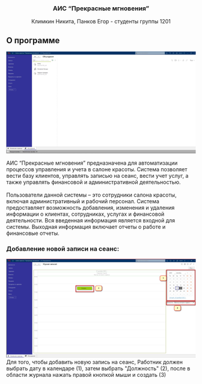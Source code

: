 

<h3 align="center">АИС “Прекрасные мгновения”</h3>
 <p align="center">
   Климкин Никита, Панков Егор - студенты группы 1201 </p>

## О программе

<img src="pictures/image.png" alt="Главное окно"/>

АИС “Прекрасные мгновения” предназначена для автоматизации процессов управления и учета в салоне красоты. Система позволяет вести базу клиентов, управлять записью на сеанс, вести учет услуг, а также управлять финансовой и административной деятельностью.<br /> <br />
Пользователи данной системы – это сотрудники салона красоты, включая административный и рабочий персонал. Система предоставляет возможность добавления, изменения и удаления информации о клиентах, сотрудниках, услугах и финансовой деятельности. Вся введенная информация является входной для системы. Выходная информация включает отчеты о работе и финансовые отчеты.

### Добавление новой записи на сеанс: <br/>

<img src="pictures/image2(1).png" alt="Шаг 1"/>
Для того, чтобы добавить новую запись на сеанс, Работник должен выбрать дату в календаре (1), затем выбрать "Должность" (2), после в области журнала нажать правой кнопкой мыши и создать (3)<br /> <br />

